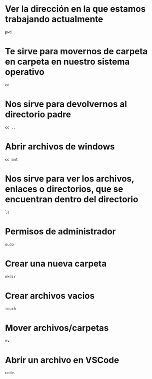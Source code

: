 # Ver la dirección en la que estamos trabajando actualmente
```
pwd 
```

# Te sirve para movernos de carpeta en carpeta en nuestro sistema operativo
```
cd
```

# Nos sirve para devolvernos al directorio padre
```
cd ..
```

# Abrir archivos de windows
```
cd mnt
```

# Nos sirve para ver los archivos, enlaces o directorios, que se encuentran dentro del directorio
```
ls
```

# Permisos de administrador
```
sudo
```

# Crear una nueva carpeta
```
mkdir
```

# Crear archivos vacios
```
touch
```

# Mover archivos/carpetas
```
mv
```

# Abrir un archivo en VSCode
```
code. 
```









